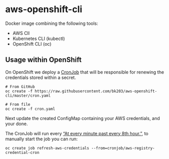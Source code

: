 # aws-openshift-cli

Docker image combining the following tools:

* AWS ClI
* Kubernetes CLI (kubectl)
* OpenShift CLI (oc)

## Usage within OpenShift

On OpenShift we deploy a [CronJob](https://docs.openshift.com/container-platform/3.11/dev_guide/cron_jobs.html) that will be responsible for renewing the credentials stored within a secret.

```
# From GitHub
oc create -f https://raw.githubusercontent.com/bk203/aws-openshift-cli/master/cron.yaml

# From file
oc create -f cron.yaml
```

Next update the created ConfigMap containing your AWS credentials, and your done.

The CronJob will run every [“At every minute past every 8th hour.”](https://crontab.guru/#*_*/8_*_*_*), to manually start the job you can run:

```
oc create job refresh-aws-credentials --from=cronjob/aws-registry-credential-cron
```